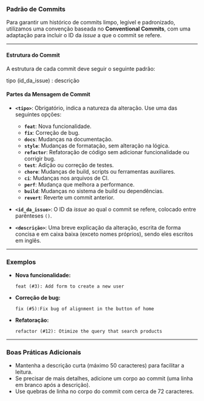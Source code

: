 ### Padrão de Commits

Para garantir um histórico de commits limpo, legível e padronizado, utilizamos uma convenção baseada no **Conventional Commits**, com uma adaptação para incluir o ID da *issue* a que o commit se refere.

---

#### Estrutura do Commit

A estrutura de cada commit deve seguir o seguinte padrão:

tipo (id_da_issue) : descrição

#### Partes da Mensagem de Commit

* **`<tipo>`**: Obrigatório, indica a natureza da alteração. Use uma das seguintes opções:
    * **`feat`**: Nova funcionalidade.
    * **`fix`**: Correção de bug.
    * **`docs`**: Mudanças na documentação.
    * **`style`**: Mudanças de formatação, sem alteração na lógica.
    * **`refactor`**: Refatoração de código sem adicionar funcionalidade ou corrigir bug.
    * **`test`**: Adição ou correção de testes.
    * **`chore`**: Mudanças de build, scripts ou ferramentas auxiliares.
    * **`ci`**: Mudanças nos arquivos de CI.
    * **`perf`**: Mudança que melhora a performance.
    * **`build`**: Mudanças no sistema de build ou dependências.
    * **`revert`**: Reverte um commit anterior.

* **`<id_da_issue>`**: O ID da *issue* ao qual o commit se refere, colocado entre parênteses `()`.

* **`<descrição>`**: Uma breve explicação da alteração, escrita de forma concisa e em caixa baixa (exceto nomes próprios), sendo eles escritos em inglês.

---

### Exemplos

* **Nova funcionalidade:**
    ```
    feat (#3): Add form to create a new user
    ```

* **Correção de bug:**
    ```
    fix (#5):Fix bug of alignment in the button of home
    ```

* **Refatoração:**
    ```
    refactor (#12): Otimize the query that search products
    ```

---

### Boas Práticas Adicionais

* Mantenha a descrição curta (máximo 50 caracteres) para facilitar a leitura.
* Se precisar de mais detalhes, adicione um corpo ao commit (uma linha em branco após a descrição).
* Use quebras de linha no corpo do commit com cerca de 72 caracteres.








